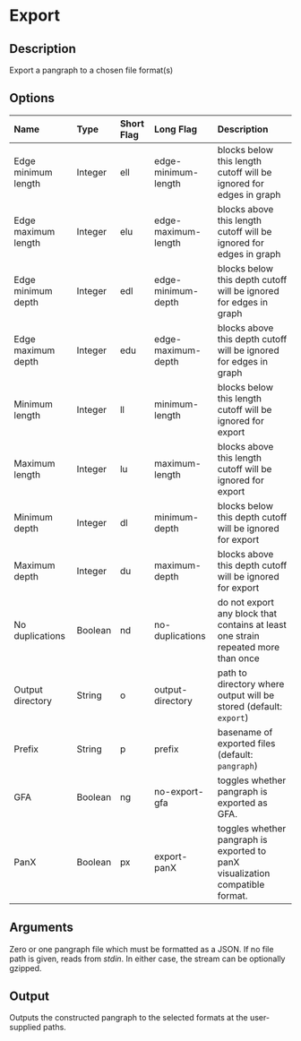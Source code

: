 # Export

## Description
Export a pangraph to a chosen file format(s)

## Options
| Name                | Type    | Short Flag | Long Flag           | Description                                                                       |
| :------------------ | :------ | :--------- | :------------------ | :-------------------------------------------------------------------------------- |
| Edge minimum length | Integer | ell        | edge-minimum-length | blocks below this length cutoff will be ignored for edges in graph                |
| Edge maximum length | Integer | elu        | edge-maximum-length | blocks above this length cutoff will be ignored for edges in graph                |
| Edge minimum depth  | Integer | edl        | edge-minimum-depth  | blocks below this depth cutoff will be ignored for edges in graph                 |
| Edge maximum depth  | Integer | edu        | edge-maximum-depth  | blocks above this depth cutoff will be ignored for edges in graph                 |
| Minimum length      | Integer | ll         | minimum-length      | blocks below this length cutoff will be ignored for export                        |
| Maximum length      | Integer | lu         | maximum-length      | blocks above this length cutoff will be ignored for export                        |
| Minimum depth       | Integer | dl         | minimum-depth       | blocks below this depth cutoff will be ignored for export                         |
| Maximum depth       | Integer | du         | maximum-depth       | blocks above this depth cutoff will be ignored for export                         |
| No duplications     | Boolean | nd         | no-duplications     | do not export any block that contains at least one strain repeated more than once |
| Output directory    | String  | o          | output-directory    | path to directory where output will be stored (default: `export`)                 |
| Prefix              | String  | p          | prefix              | basename of exported files (default: `pangraph`)                                  |
| GFA                 | Boolean | ng         | no-export-gfa       | toggles whether pangraph is exported as GFA.                                      |
| PanX                | Boolean | px         | export-panX         | toggles whether pangraph is exported to panX visualization compatible format.     |

## Arguments
Zero or one pangraph file which must be formatted as a JSON.
If no file path is given, reads from _stdin_.
In either case, the stream can be optionally gzipped.

## Output
Outputs the constructed pangraph to the selected formats at the user-supplied paths.
